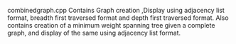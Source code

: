 
combinedgraph.cpp Contains Graph creation ,Display using adjacency list format, breadth first traversed format and depth first traversed format.
Also contains creation of a minimum weight spanning tree given a complete graph, and display of the same using adjacency list format.
